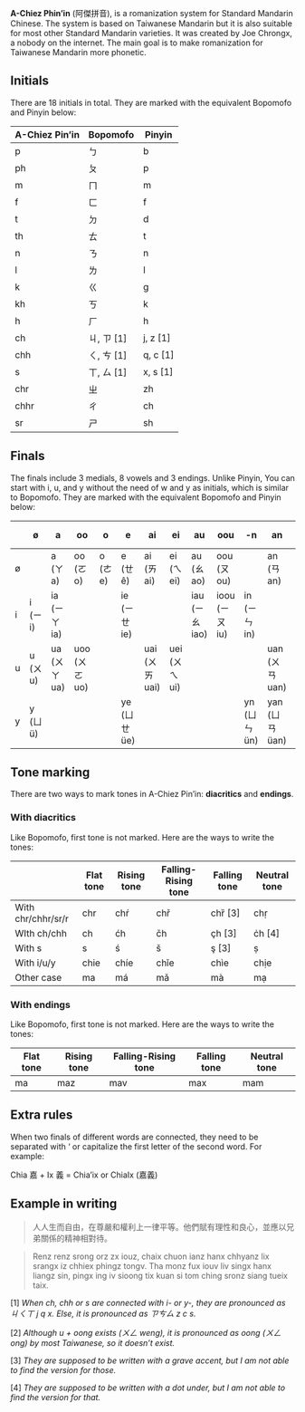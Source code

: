 **A-Chiez Phin’in** (阿傑拼音), is a romanization system for Standard Mandarin Chinese. The system is based on Taiwanese Mandarin but it is also suitable for most other Standard Mandarin varieties. It was created by Joe Chrongx, a nobody on the internet. The main goal is to make romanization for Taiwanese Mandarin more phonetic.

## Initials

There are 18 initials in total. They are marked with the equivalent Bopomofo and Pinyin below:

| A-Chiez Pin’in | Bopomofo | Pinyin |
| --- | --- | --- |
| p | ㄅ | b |
| ph | ㄆ | p |
| m | ㄇ | m |
| f | ㄈ | f |
| t | ㄉ | d |
| th | ㄊ | t |
| n | ㄋ | n |
| l | ㄌ | l |
| k | ㄍ | g |
| kh | ㄎ | k |
| h | ㄏ | h |
| ch | ㄐ, ㄗ [1] | j, z [1] |
| chh | ㄑ, ㄘ [1] | q, c [1] |
| s | ㄒ, ㄙ [1] | x, s [1] |
| chr | ㄓ | zh |
| chhr | ㄔ | ch |
| sr | ㄕ | sh |

## Finals

The finals include 3 medials, 8 vowels and 3 endings. Unlike Pinyin, You can start with i, u, and y without the need of w and y as initials, which is similar to Bopomofo. They are marked with the equivalent Bopomofo and Pinyin below:

|  | ø | a | oo | o | e | ai | ei | au | oou | -n | an | on | en | -ng | ang | oong | ong |
| --- | --- | --- | --- | --- | --- | --- | --- | --- | --- | --- | --- | --- | --- | --- | --- | --- | --- |
| ø |  | a (ㄚ a) | oo (ㄛ o) | o (ㄜ e) | e (ㄝ ê) | ai (ㄞ ai) | ei (ㄟ ei) | au (ㄠ ao) | oou (ㄡ ou) |  | an (ㄢ an) | en (ㄣ en) |  |  | ang (ㄤ ang) | oong (ㄨㄥ ong) | ong (ㄥ ong) |
| i | i (ㄧ i) | ia (ㄧㄚ ia) |  |  | ie (ㄧㄝ ie) |  |  | iau (ㄧㄠ iao) | ioou (ㄧㄡ iu) | in (ㄧㄣ in) |  |  | ien (ㄧㄢ ian) | ing (ㄧㄥ ing) | iang (ㄧㄤ iang) | iong (ㄩㄥ iong) |  |
| u | u (ㄨ u) | ua (ㄨㄚ ua) | uoo (ㄨㄛ uo) |  |  | uai (ㄨㄞ uai) | uei (ㄨㄟ ui) |  |  |  | uan (ㄨㄢ uan) | uen (ㄨㄣ uen) |  |  | uang (ㄨㄤ uang) | [2] |  |
| y | y (ㄩ ü) |  |  |  | ye (ㄩㄝ üe) |  |  |  |  | yn (ㄩㄣ ün) | yan (ㄩㄢ üan) |  |  |  |  |  |  |

## Tone marking

There are two ways to mark tones in A-Chiez Pin’in: **diacritics** and **endings**.

### With diacritics

Like Bopomofo, first tone is not marked. Here are the ways to write the tones:

|  | Flat tone | Rising tone | Falling-Rising tone | Falling tone | Neutral tone |
| --- | --- | --- | --- | --- | --- |
| With chr/chhr/sr/r | chr  | chŕ | chř | chȑ [3] | chṛ |
| WIth ch/chh | ch | ćh | čh | çh [3] | ċh [4] |
| With s | s | ś | š | ş [3]  | ṣ  |
| With i/u/y | chie | chíe | chǐe | chìe | chịe |
| Other case | ma | má | mǎ | mà | mạ |

### With endings

Like Bopomofo, first tone is not marked. Here are the ways to write the tones:

| Flat tone | Rising tone | Falling-Rising tone | Falling tone | Neutral tone |
| --- | --- | --- | --- | --- |
| ma | maz | mav | max | mam |

## Extra rules

When two finals of different words are connected, they need to be separated with ‘ or capitalize the first letter of the second word. For example:

Chia 嘉 + Ix 義 = Chia’ix or ChiaIx (嘉義)

## Example in writing

> 人人生而自由，在尊嚴和權利上一律平等。他們賦有理性和良心，並應以兄弟關係的精神相對待。

> Renz renz srong orz zx iouz, chaix chuon ianz hanx chhyanz lix srangx iz chhiex phingz tongv. Tha monz fux iouv liv singx hanx liangz sin, pingx ing iv sioong tix kuan si tom ching sronz siang tueix taix.






[1] *When ch, chh or s are connected with i- or y-, they are pronounced as ㄐㄑㄒ j q x. Else, it is pronounced as ㄗㄘㄙ z c s.*

[2] *Although u + oong exists (ㄨㄥ weng), it is pronounced as oong (ㄨㄥ ong) by most Taiwanese, so it doesn’t exist.*

[3] *They are supposed to be written with a grave accent, but I am not able to find the version for those.*

[4] *They are supposed to be written with a dot under, but I am not able to find the version for that.*
